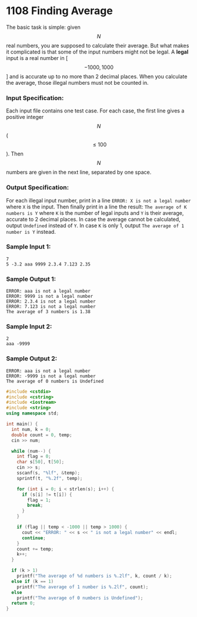 # 1108 Finding Average
The basic task is simple: given $$N$$ real numbers, you are supposed to calculate their average. But what makes it complicated is that some of the input numbers might not be legal. A **legal** input is a real number in [$$-1000, 1000$$] and is accurate up to no more than 2 decimal places. When you calculate the average, those illegal numbers must not be counted in.

### Input Specification:

Each input file contains one test case. For each case, the first line gives a positive integer $$N$$ ($$\le 100$$). Then $$N$$ numbers are given in the next line, separated by one space.

### Output Specification:

For each illegal input number, print in a line `ERROR: X is not a legal number` where `X` is the input. Then finally print in a line the result: `The average of K numbers is Y` where `K` is the number of legal inputs and `Y` is their average, accurate to 2 decimal places. In case the average cannot be calculated, output `Undefined` instead of `Y`. In case `K` is only 1, output `The average of 1 number is Y` instead.

### Sample Input 1:
```in
7
5 -3.2 aaa 9999 2.3.4 7.123 2.35
```

### Sample Output 1:
```out
ERROR: aaa is not a legal number
ERROR: 9999 is not a legal number
ERROR: 2.3.4 is not a legal number
ERROR: 7.123 is not a legal number
The average of 3 numbers is 1.38
```

### Sample Input 2:
```in
2
aaa -9999
```

### Sample Output 2:
```out
ERROR: aaa is not a legal number
ERROR: -9999 is not a legal number
The average of 0 numbers is Undefined
```

```cpp
#include <cstdio>
#include <cstring>
#include <iostream>
#include <string>
using namespace std;

int main() {
  int num, k = 0;
  double count = 0, temp;
  cin >> num;

  while (num--) {
    int flag = 0;
    char s[50], t[50];
    cin >> s;
    sscanf(s, "%lf", &temp);
    sprintf(t, "%.2f", temp);

    for (int i = 0; i < strlen(s); i++) {
      if (s[i] != t[i]) {
        flag = 1;
        break;
      }
    }

    if (flag || temp < -1000 || temp > 1000) {
      cout << "ERROR: " << s << " is not a legal number" << endl;
      continue;
    }
    count += temp;
    k++;
  }

  if (k > 1)
    printf("The average of %d numbers is %.2lf", k, count / k);
  else if (k == 1)
    printf("The average of 1 number is %.2lf", count);
  else
    printf("The average of 0 numbers is Undefined");
  return 0;
}

```